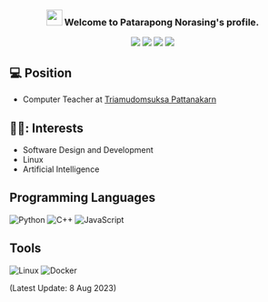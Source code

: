 <h3 align="center">
  <img src="https://media.giphy.com/media/hvRJCLFzcasrR4ia7z/giphy.gif" width="28">
  Welcome to Patarapong Norasing's profile.
</h3>

<p align="center">
<a href="https://instagram.com/_patnrs"><img src="https://img.shields.io/badge/patnrs-%23E4405F.svg?style=for-the-badge&logo=Instagram&logoColor=white"></a>
<a href="mailto:patarapong.nrs@gmail.com"><img src="https://img.shields.io/badge/Gmail-D14836?style=for-the-badge&logo=gmail&logoColor=white"></a>
<a href="https://www.facebook.com/patnrs199x"><img src="https://img.shields.io/badge/Facebook-%231877F2.svg?style=for-the-badge&logo=Facebook&logoColor=white"></a>
<img src="https://img.shields.io/badge/PatNorasing-%2300AFF0.svg?style=for-the-badge&logo=Skype&logoColor=white">
</p>

## :computer:	Position
- Computer Teacher at [Triamudomsuksa Pattanakarn](https://www.tup.ac.th/) 

## 🧑‍💻: Interests
- Software Design and Development
- Linux
- Artificial Intelligence
## Programming Languages
![Python](https://img.shields.io/badge/python-3670A0?style=for-the-badge&logo=python&logoColor=ffdd54)
![C++](https://img.shields.io/badge/c++-%2300599C.svg?style=for-the-badge&logo=c%2B%2B&logoColor=white)
![JavaScript](https://img.shields.io/badge/JavaScript-FCC624?style=for-the-badge&logo=javascript&logoColor=black)
## Tools
![Linux](https://img.shields.io/badge/Linux-FCC624?style=for-the-badge&logo=linux&logoColor=black)
![Docker](https://img.shields.io/badge/docker-%230db7ed.svg?style=for-the-badge&logo=docker&logoColor=white)



(Latest Update: 8 Aug 2023)
